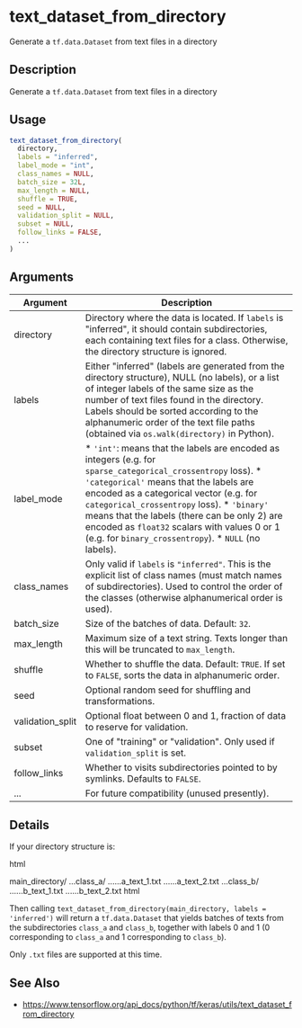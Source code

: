 # text_dataset_from_directory


Generate a ``tf.data.Dataset`` from text files in a directory




## Description

Generate a ``tf.data.Dataset`` from text files in a directory





## Usage
```r
text_dataset_from_directory(
  directory,
  labels = "inferred",
  label_mode = "int",
  class_names = NULL,
  batch_size = 32L,
  max_length = NULL,
  shuffle = TRUE,
  seed = NULL,
  validation_split = NULL,
  subset = NULL,
  follow_links = FALSE,
  ...
)
```




## Arguments


Argument      |Description
------------- |----------------
directory | Directory where the data is located. If ``labels`` is "inferred", it should contain subdirectories, each containing text files for a class. Otherwise, the directory structure is ignored.
labels | Either "inferred" (labels are generated from the directory structure), NULL (no labels), or a list of integer labels of the same size as the number of text files found in the directory. Labels should be sorted according to the alphanumeric order of the text file paths (obtained via ``os.walk(directory)`` in Python).
label_mode |   *  `'int'`: means that the labels are encoded as integers (e.g. for `sparse_categorical_crossentropy` loss).  *  `'categorical'` means that the labels are encoded as a categorical vector (e.g. for `categorical_crossentropy` loss).  *  `'binary'` means that the labels (there can be only 2) are encoded as `float32` scalars with values 0 or 1 (e.g. for `binary_crossentropy`).  *  `NULL` (no labels).
class_names | Only valid if ``labels`` is ``"inferred"``. This is the explicit list of class names (must match names of subdirectories). Used to control the order of the classes (otherwise alphanumerical order is used).
batch_size | Size of the batches of data. Default: ``32``.
max_length | Maximum size of a text string. Texts longer than this will be truncated to ``max_length``.
shuffle | Whether to shuffle the data. Default: ``TRUE``. If set to ``FALSE``, sorts the data in alphanumeric order.
seed | Optional random seed for shuffling and transformations.
validation_split | Optional float between 0 and 1, fraction of data to reserve for validation.
subset | One of "training" or "validation". Only used if ``validation_split`` is set.
follow_links | Whether to visits subdirectories pointed to by symlinks. Defaults to ``FALSE``.
... | For future compatibility (unused presently).




## Details

If your directory structure is:

html<div class="sourceCode">main_directory/
...class_a/
......a_text_1.txt
......a_text_2.txt
...class_b/
......b_text_1.txt
......b_text_2.txt
html</div>

Then calling ``text_dataset_from_directory(main_directory, labels = 'inferred')``
will return a ``tf.data.Dataset`` that yields batches of texts from
the subdirectories ``class_a`` and ``class_b``, together with labels
0 and 1 (0 corresponding to ``class_a`` and 1 corresponding to ``class_b``).

Only ``.txt`` files are supported at this time.







## See Also



*  https://www.tensorflow.org/api_docs/python/tf/keras/utils/text_dataset_from_directory





